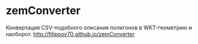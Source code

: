 # zemConverter
Конвертация CSV-подобного описания полигонов в WKT-геометрию и наоборот.
http://filippov70.github.io/zemConverter
